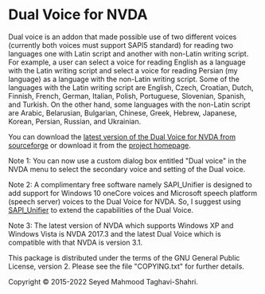 # Dual Voice for NVDA #

Dual voice is an addon that made possible use of two different voices (currently both voices must support SAPI5 standard) for reading two languages one with Latin script and another with non-Latin writing script. For example, a user can select a voice for reading English as a language with the Latin writing script and select a voice for reading Persian (my language) as a language with the non-Latin writing script. 
Some of the languages with the Latin writing script are English, Czech, Croatian, Dutch, Finnish, French, German, Italian, Polish, Portuguese, Slovenian, Spanish, and Turkish.
On the other hand, some languages with the non-Latin script are Arabic, Belarusian, Bulgarian, Chinese, Greek, Hebrew, Japanese, Korean, Persian, Russian, and Ukrainian.

You can download the [latest version of the Dual Voice for NVDA from sourceforge](https://sourceforge.net/projects/dualvoice/files/latest/download) or download it from the [project homepage](https://mahmood-taghavi.github.io/dual_voice/).

Note 1: You can now use a custom dialog box entitled "Dual voice" in the NVDA menu to select the secondary voice and setting of the Dual voice.

Note 2: A complimentary free software namely SAPI_Unifier is designed to add support for Windows 10 oneCore voices and Microsoft speech platform (speech server) voices to the Dual Voice for NVDA. So, I suggest using [SAPI_Unifier](https://mahmood-taghavi.github.io/SAPI_Unifier/) to extend the capabilities of the Dual Voice.

Note 3: The latest version of NVDA which supports Windows XP and Windows Vista is NVDA 2017.3 and the latest Dual Voice which is compatible with that NVDA is version 3.1.

This package is distributed under the terms of the GNU General Public License, version 2. Please see the file "COPYING.txt" for further details.

Copyright © 2015-2022 Seyed Mahmood Taghavi-Shahri.
